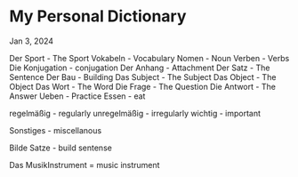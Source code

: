 # My Personal Dictionary

Jan 3, 2024

Der Sport - The Sport
Vokabeln - Vocabulary
Nomen - Noun
Verben - Verbs
Die Konjugation - conjugation
Der Anhang - Attachment
Der Satz - The Sentence
Der Bau -  Building
Das Subject -  The Subject
Das Object - The Object 
Das Wort - The Word
Die Frage - The Question
Die Antwort -  The Answer
Ueben - Practice
Essen - eat

regelmäßig - regularly
unregelmäßig - irregularly
wichtig - important

Sonstiges - miscellanous

Bilde Satze -  build sentense

Das MusikInstrument =  music instrument
